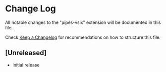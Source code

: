 # Change Log

All notable changes to the "pipes-vsix" extension will be documented in this file.

Check [Keep a Changelog](http://keepachangelog.com/) for recommendations on how to structure this file.

## [Unreleased]

- Initial release